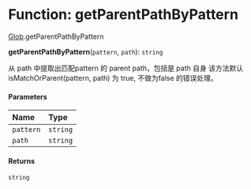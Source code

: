 # Function: getParentPathByPattern

[Glob](/en/auto-docs/form/modules/Glob.md).getParentPathByPattern

**getParentPathByPattern**(`pattern`, `path`): `string`

从 path 中提取出匹配pattern 的 parent path，包括是 path 自身
该方法默认 isMatchOrParent(pattern, path) 为 true, 不做为false 的错误处理。

#### Parameters

| Name | Type |
| :------ | :------ |
| `pattern` | `string` |
| `path` | `string` |

#### Returns

`string`
